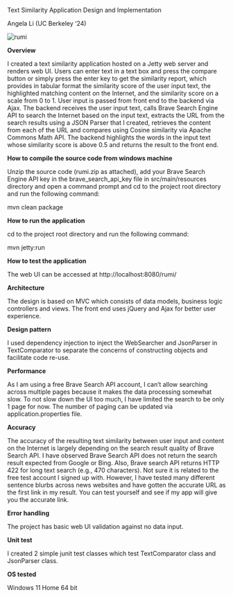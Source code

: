 ﻿Text Similarity Application Design and Implementation
 
Angela Li (UC Berkeley ‘24)

![rumi](https://github.com/totalangela/text_similarity/assets/76748709/2302aa6d-d0bc-423e-b8d6-4bb3f87b6199)

**Overview**

I created a text similarity application hosted on a Jetty web server and renders web UI. Users can enter text in a text box and press the compare button or simply press the enter key to get the similarity report, which provides in tabular format the similarity score of the user input text, the highlighted matching content on the Internet, and the similarity score on a scale from 0 to 1. User input is passed from front end to the backend via Ajax. The backend receives the user input text, calls Brave Search Engine API to search the Internet based on the input text, extracts the URL from the search results using a JSON Parser that I created, retrieves the content from each of the URL and compares using Cosine similarity via Apache Commons Math API. The backend highlights the words in the input text whose similarity score is above 0.5 and returns the result to the front end.


**How to compile the source code from windows machine**

Unzip the source code (rumi.zip as attached), add your Brave Search Engine API key in the  brave_search_api_key file in src/main/resources directory and open a command prompt and cd to the project root directory and run the following command:

mvn clean package


**How to run the application**

cd to the project root directory and run the following command:

mvn jetty:run


**How to test the application**

The web UI can be accessed at http://localhost:8080/rumi/


**Architecture**

The design is based on MVC which consists of data models, business logic controllers and views. The front end uses jQuery and Ajax for better user experience.
   
 
**Design pattern**

I used dependency injection to inject the WebSearcher and JsonParser in TextComparator to separate the concerns of constructing objects and facilitate code re-use.


**Performance**

As I am using a free Brave Search API account, I can’t allow searching across multiple pages because it makes the data processing somewhat slow. To not slow down the UI too much, I have limited the search to be only 1 page for now. The number of paging can be updated via application.properties file.


**Accuracy**

The accuracy of the resulting text similarity between user input and content on the Internet is largely depending on the search result quality of Brave Search API. I have observed Brave Search API does not return the search result expected from Google or Bing. Also, Brave search API returns HTTP 422 for long text search (e.g., 470 characters). Not sure it is related to the free test account I signed up with. However, I have tested many different sentence blurbs across news websites and have gotten the accurate URL as the first link in my result. You can test yourself and see if my app will give you the accurate link.


**Error handling**

The project has basic web UI validation against no data input.


**Unit test**

I created 2 simple junit test classes which test TextComparator class and JsonParser class. 


**OS tested**

Windows 11 Home 64 bit
